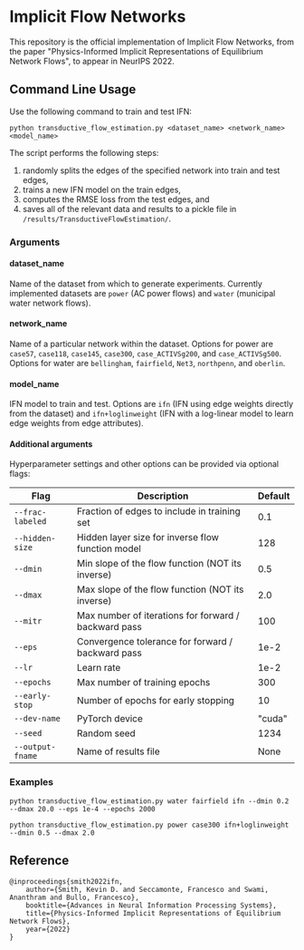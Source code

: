 
# Implicit Flow Networks

This repository is the official implementation of Implicit Flow Networks, from the paper
"Physics-Informed Implicit Representations of Equilibrium Network Flows", to appear in NeurIPS 2022. 

## Command Line Usage

Use the following command to train and test IFN:

```commandline
python transductive_flow_estimation.py <dataset_name> <network_name> <model_name>
```

The script performs the following steps:
1. randomly splits the edges of the specified network into train and test edges,
2. trains a new IFN model on the train edges,
3. computes the RMSE loss from the test edges, and
4. saves all of the relevant data and results to a pickle file in ``/results/TransductiveFlowEstimation/``.

### Arguments

#### dataset_name
Name of the dataset from which to generate experiments. Currently implemented datasets are ``power`` (AC power flows) and ``water`` (municipal water network flows).

#### network_name
Name of a particular network within the dataset. Options for power are ``case57``, ``case118``, ``case145``, ``case300``, ``case_ACTIVSg200``, and ``case_ACTIVSg500``. Options for water are ``bellingham``, ``fairfield``, ``Net3``, ``northpenn``, and ``oberlin``.

#### model_name
IFN model to train and test. Options are ``ifn`` (IFN using edge weights directly from the dataset) and ``ifn+loglinweight`` (IFN with a log-linear model to learn edge weights from edge attributes).

#### Additional arguments
Hyperparameter settings and other options can be provided via optional flags:

| Flag                 | Description                                          | Default |
|----------------------|------------------------------------------------------|---------|
| ``--frac-labeled``   | Fraction of edges to include in training set         | 0.1     |
| ``--hidden-size``    | Hidden layer size for inverse flow function model    | 128     |
| ``--dmin``           | Min slope of the flow function (NOT its inverse)     | 0.5     |
| ``--dmax``           | Max slope of the flow function (NOT its inverse)     | 2.0     |
| ``--mitr``           | Max number of iterations for forward / backward pass | 100     |
| ``--eps``            | Convergence tolerance for forward / backward pass    | 1e-2    |
| ``--lr``             | Learn rate                                           | 1e-2    |
| ``--epochs``         | Max number of training epochs                        | 300     |
| ``--early-stop``     | Number of epochs for early stopping                  | 10      |
| ``--dev-name``       | PyTorch device                                       | "cuda"  |
| ``--seed``           | Random seed                                          | 1234    |
| ``--output-fname``   | Name of results file                                 | None    |

### Examples

```commandline
python transductive_flow_estimation.py water fairfield ifn --dmin 0.2 --dmax 20.0 --eps 1e-4 --epochs 2000
```

```commandline
python transductive_flow_estimation.py power case300 ifn+loglinweight --dmin 0.5 --dmax 2.0
```

## Reference

```
@inproceedings{smith2022ifn,
    author={Smith, Kevin D. and Seccamonte, Francesco and Swami, Ananthram and Bullo, Francesco},
    booktitle={Advances in Neural Information Processing Systems},
    title={Physics-Informed Implicit Representations of Equilibrium Network Flows},
    year={2022}
}
``` 
